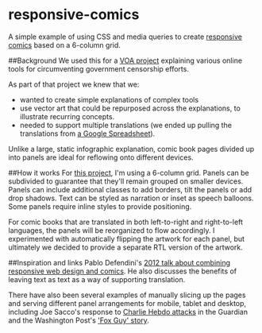 # responsive-comics
A simple example of using CSS and media queries to create [responsive comics](http://projects.voanews.com/circumvention/pgp) based on a 6-column grid. 

##Background
We used this for a [VOA project](http://projects.voanews.com/circumvention/) explaining various online tools for circumventing government censorship efforts.

As part of that project we knew that we:
* wanted to create simple explanations of complex tools
* use vector art that could be repurposed across the explanations, to illustrate recurring concepts.
* needed to support multiple translations (we ended up pulling the translations from [a Google Spreadsheet](https://docs.google.com/spreadsheets/d/123DWrahipU6XOVjnVdTd0kdOBFBlzXuxButFymJ-OmA/pubhtml)).

Unlike a large, static infographic explanation, comic book pages divided up into panels are ideal for reflowing onto different devices.

##How it works
For [this project](http://projects.voanews.com/circumvention/pgp), I'm using a 6-column grid. Panels can be subdivided to guarantee that they'll remain grouped on smaller devices. Panels can include additional classes to add borders, tilt the panels or add drop shadows. Text can be styled as narration or inset as speech balloons. Some panels require inline styles to provide positioning.

For comic books that are translated in both left-to-right and right-to-left languages, the panels will be reorganized to flow accordingly. I experimented with automatically flipping the artwork for each panel, but ultimately we decided to provide a separate RTL version of the artwork.

##Inspiration and links
Pablo Defendini's [2012 talk about combining responsive web design and comics](http://radar.oreilly.com/2012/01/responsive-design-pablo-defendini-books-in-browsers.html?utm_source=feedburner&utm_medium=feed&utm_campaign=Feed%3A+oreilly%2Fradar%2Fatom+%28O%27Reilly+Radar%29). He also discusses the benefits of leaving text as text as a way of supporting translation.

There have also been several examples of manually slicing up the pages and serving different panel arrangements for mobile, tablet and desktop, including Joe Sacco's response to [Charlie Hebdo attacks](http://www.theguardian.com/world/ng-interactive/2015/jan/09/joe-sacco-on-satire-a-response-to-the-attacks) in the Guardian and the Washington Post's ['Fox Guy' story](http://www.washingtonpost.com/wp-srv/special/lifestyle/magazine/fox-guy/). 
